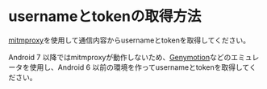 # usernameとtokenの取得方法

[mitmproxy](https://mitmproxy.org/)を使用して通信内容からusernameとtokenを取得してください。

Android 7 以降ではmitmproxyが動作しないため、[Genymotion](https://www.genymotion.com/)などのエミュレータを使用し、Android 6 以前の環境を作ってusernameとtokenを取得してください。
